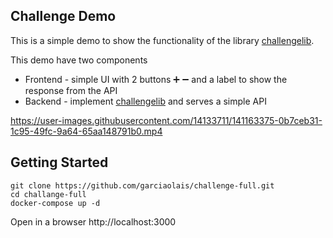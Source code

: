 ## Challenge Demo

This is a simple demo to show the functionality of the library [challengelib](https://github.com/garciaolais/challenge-backend).

This demo have two components

* Frontend - simple UI with 2 buttons ➕ ➖ and a label to show the response from the API
* Backend - implement [challengelib](https://github.com/garciaolais/challenge-backend) and serves a simple API





https://user-images.githubusercontent.com/14133711/141163375-0b7ceb31-1c95-49fc-9a64-65aa148791b0.mp4

## Getting Started

```shell
git clone https://github.com/garciaolais/challenge-full.git
cd challange-full
docker-compose up -d
```

Open in a browser http://localhost:3000